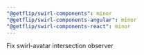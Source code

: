 ```yaml
---
"@getflip/swirl-components": minor
"@getflip/swirl-components-angular": minor
"@getflip/swirl-components-react": minor
---
```


Fix swirl-avatar intersection observer
